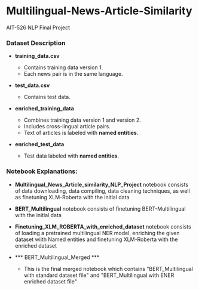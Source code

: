 # Multilingual-News-Article-Similarity
 AIT-526 NLP Final Project
 <br>

### Dataset Description

- **training_data.csv**  
  - Contains training data version 1.  
  - Each news pair is in the same language.

- **test_data.csv**  
  - Contains test data.

- **enriched_training_data**  
  - Combines training data version 1 and version 2.  
  - Includes cross-lingual article pairs.  
  - Text of articles is labeled with **named entities**.

- **enriched_test_data**  
  - Test data labeled with **named entities**.
 
 ### Notebook Explanations:
 
- **Multilingual_News_Article_similarity_NLP_Project** notebook consists of data downloading, data compiling, data cleaning techniques, as well as finetuning XLM-Roberta with the initial data
- **BERT_Multilingual** notebook consists of finetuning BERT-Multilingual with the initial data
- **Finetuning_XLM_ROBERTA_with_enriched_dataset** notebook consists of loading a pretrained multilingual NER model, enriching the given dataset wiith Named entities and finetuning XLM-Roberta with the enriched dataset

- *** BERT_Multilingual_Merged ***
  - This is the final merged notebook which contains "BERT_Multilingual with standard dataset file" and   "BERT_Multilingual with ENER enriched dataset file"
  

